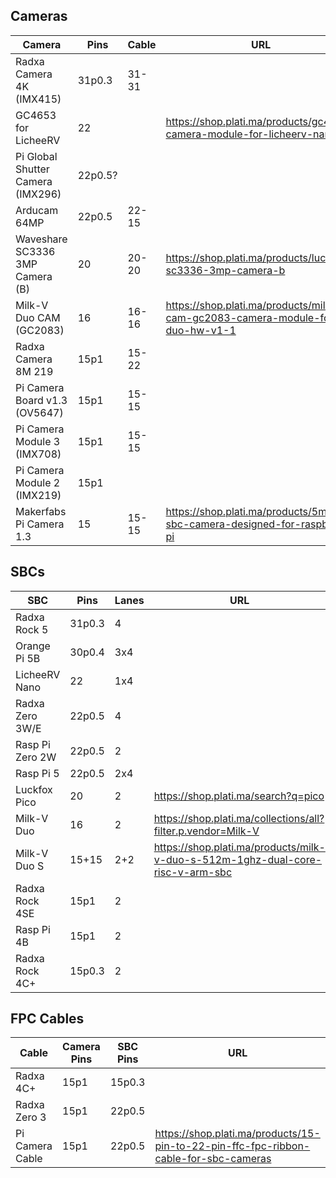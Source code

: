 ## Cameras
| Camera                              | Pins     | Cable | URL |
|-------------------------------------|----------|-------|-----|
| Radxa Camera 4K (IMX415)            | 31p0.3   | 31-31 | |
| GC4653 for LicheeRV                 | 22       |       | https://shop.plati.ma/products/gc4653-camera-module-for-licheerv-nano |
| Pi Global Shutter Camera (IMX296)   | 22p0.5?  |       | |
| Arducam 64MP                        | 22p0.5   | 22-15 | |
| Waveshare SC3336 3MP Camera (B)     | 20       | 20-20 | https://shop.plati.ma/products/luckfox-sc3336-3mp-camera-b |
| Milk-V Duo CAM (GC2083)             | 16       | 16-16 | https://shop.plati.ma/products/milk-v-cam-gc2083-camera-module-for-duo-hw-v1-1 |
| Radxa Camera 8M 219                 | 15p1     | 15-22 | |
| Pi Camera Board v1.3 (OV5647)       | 15p1     | 15-15 | |
| Pi Camera Module 3 (IMX708)         | 15p1     | 15-15 | |
| Pi Camera Module 2 (IMX219)         | 15p1     |       | |
| Makerfabs Pi Camera 1.3             | 15       | 15-15 | https://shop.plati.ma/products/5mp-sbc-camera-designed-for-raspberry-pi |

## SBCs
| SBC             | Pins   | Lanes | URL |
|-----------------|--------|-------|-----|
| Radxa Rock 5    | 31p0.3 | 4     | |
| Orange Pi 5B    | 30p0.4 | 3x4   | |
| LicheeRV Nano   | 22     | 1x4   |
| Radxa Zero 3W/E | 22p0.5 | 4     | |
| Rasp Pi Zero 2W | 22p0.5 | 2     | |
| Rasp Pi 5       | 22p0.5 | 2x4   | |
| Luckfox Pico    | 20     | 2     | https://shop.plati.ma/search?q=pico |
| Milk-V Duo      | 16     | 2     | https://shop.plati.ma/collections/all?filter.p.vendor=Milk-V |
| Milk-V Duo S    | 15+15  | 2+2   | https://shop.plati.ma/products/milk-v-duo-s-512m-1ghz-dual-core-risc-v-arm-sbc |
| Radxa Rock 4SE  | 15p1   | 2     | |
| Rasp Pi 4B      | 15p1   | 2     | |
| Radxa Rock 4C+  | 15p0.3 | 2     | |

## FPC Cables
| Cable           | Camera Pins | SBC Pins | URL |
|-----------------|-------------|----------|-----|
| Radxa 4C+       | 15p1        | 15p0.3   | |
| Radxa Zero 3    | 15p1        | 22p0.5   | |
| Pi Camera Cable | 15p1        | 22p0.5   | https://shop.plati.ma/products/15-pin-to-22-pin-ffc-fpc-ribbon-cable-for-sbc-cameras |
